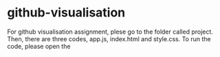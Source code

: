# github-visualisation

For github visualisation assignment, plese go to the folder called project. Then, there are three codes, app.js, index.html and style.css. To run the code, please open the 
